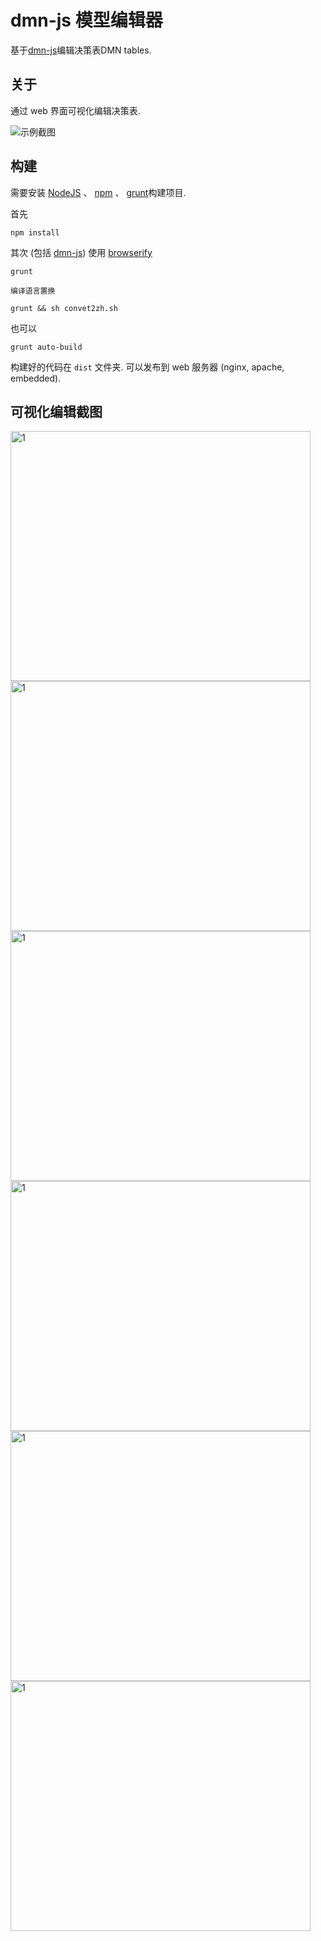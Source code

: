 # dmn-js 模型编辑器

基于[dmn-js](https://github.com/bpmn-io/dmn-js)编辑决策表DMN tables.

## 关于

通过 web 界面可视化编辑决策表.

![示例截图](https://raw.githubusercontent.com/bpmn-io/dmn-js-examples/master/drd-modeler/docs/screenshot.png "示例截屏")


## 构建

需要安装 [NodeJS](http://nodejs.org) 、 [npm](https://npmjs.org) 、 [grunt](http://gruntjs.com)构建项目.

首先

```
npm install
```

其次 (包括 [dmn-js](https://github.com/bpmn-io/dmn-js)) 使用 [browserify](http://browserify.org) 

```
grunt

编译语言置换

grunt && sh convet2zh.sh 

```

也可以

```
grunt auto-build
```

构建好的代码在 `dist` 文件夹.
可以发布到 web 服务器 (nginx, apache, embedded).

## 可视化编辑截图

<img src="https://github.com/supermy/dmn-js-online/blob/master/drd-modeler/docs/dmn-1.png" height = "400" width = "480" alt="1">
<img src="https://github.com/supermy/dmn-js-online/blob/master/drd-modeler/docs/dmn-2.png" height = "400" width = "480" alt="1">
<img src="https://github.com/supermy/dmn-js-online/blob/master/drd-modeler/docs/dmn-3.png" height = "400" width = "480" alt="1">
<img src="https://github.com/supermy/dmn-js-online/blob/master/drd-modeler/docs/dmn-4.png" height = "400" width = "480" alt="1">
<img src="https://github.com/supermy/dmn-js-online/blob/master/drd-modeler/docs/dmn-5.png" height = "400" width = "480" alt="1">
<img src="https://github.com/supermy/dmn-js-online/blob/master/drd-modeler/docs/dmn-6.png" height = "400" width = "480" alt="1">

